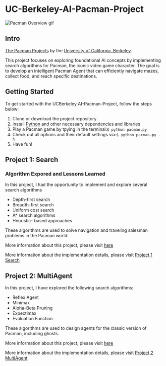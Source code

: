 # UC-Berkeley-AI-Pacman-Project

![Pacman Overview gif](http://ai.berkeley.edu/images/pacman_game.gif)

## Intro
[The Pacman Projects](http://ai.berkeley.edu/project_overview.html) by the [University of California, Berkeley](http://berkeley.edu/).

This project focuses on exploring foundational AI concepts by implementing search algorithms for Pacman, the iconic video game character. The goal is to develop an intelligent Pacman Agent that can efficiently navigate mazes, collect food, and reach specific destinations.

## Getting Started
To get started with the UCBerkeley AI-Pacman-Project, follow the steps below:
1. Clone or download the project repository.
2. Install [Python](https://www.python.org/) and other necessary dependencies and libraries
3. Play a Pacman game by tpying in the terminal:```$ python pacman.py```
4. Check out all options and their default settings via:```$ python pacman.py -h```
5. Have fun!

## Project 1: Search

### Algorithm Expored and Lessons Learned

In this project, I had the opportunity to implement and explore several search algorithms

- Depth-first search
- Breadth-first search
- Uniform cost search
- A* search algorithms
- Heuristic- based approaches

These algorithms are used to solve navigation and traveling salesman problems in the Pacman world

More information about this project, please visit [here](http://ai.berkeley.edu/search.html)

More information about the implementation details, please visit [Project 1 Search](https://github.com/proaro2001/UC-Berkeley-AI-Pacman-Project/tree/main/search)


## Project 2: MultiAgent

In this project, I have explored the following search algorithms:

- Reflex Agent
- Minimax
- Alpha-Beta Pruning
- Expectimax
- Evaluation Function

These algorithms are used to design agents for the classic version of Pacman, including ghosts.

More information about this project, please visit [here](http://ai.berkeley.edu/multiagent.html)

More information about the implementation details, please visit [Project 2 MultiAgent](https://github.com/proaro2001/UC-Berkeley-AI-Pacman-Project/tree/main/multiagent)
